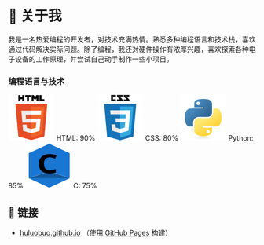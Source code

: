 # 👋 关于我

我是一名热爱编程的开发者，对技术充满热情。熟悉多种编程语言和技术栈，喜欢通过代码解决实际问题。除了编程，我还对硬件操作有浓厚兴趣，喜欢探索各种电子设备的工作原理，并尝试自己动手制作一些小项目。

### 编程语言与技术

   ![HTML5](html5.svg) HTML: 90%          ![CSS3](css3.svg) CSS: 80%
   ![Python](python.svg) Python: 85%      ![C](c.svg) C: 75%

## 🔗 链接

- [huluobuo.github.io](https://huluobuo.github.io/ "我的个人主页")      （使用 [GitHub Pages](https://pages.github.com/) 构建）
